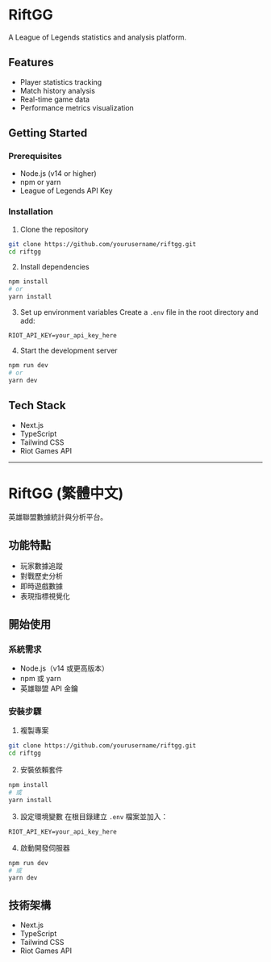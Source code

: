# RiftGG

A League of Legends statistics and analysis platform.

## Features
- Player statistics tracking
- Match history analysis
- Real-time game data
- Performance metrics visualization

## Getting Started

### Prerequisites
- Node.js (v14 or higher)
- npm or yarn
- League of Legends API Key

### Installation
1. Clone the repository
```bash
git clone https://github.com/yourusername/riftgg.git
cd riftgg
```

2. Install dependencies
```bash
npm install
# or
yarn install
```

3. Set up environment variables
Create a `.env` file in the root directory and add:
```
RIOT_API_KEY=your_api_key_here
```

4. Start the development server
```bash
npm run dev
# or
yarn dev
```

## Tech Stack
- Next.js
- TypeScript
- Tailwind CSS
- Riot Games API

---

# RiftGG (繁體中文)

英雄聯盟數據統計與分析平台。

## 功能特點
- 玩家數據追蹤
- 對戰歷史分析
- 即時遊戲數據
- 表現指標視覺化

## 開始使用

### 系統需求
- Node.js（v14 或更高版本）
- npm 或 yarn
- 英雄聯盟 API 金鑰

### 安裝步驟
1. 複製專案
```bash
git clone https://github.com/yourusername/riftgg.git
cd riftgg
```

2. 安裝依賴套件
```bash
npm install
# 或
yarn install
```

3. 設定環境變數
在根目錄建立 `.env` 檔案並加入：
```
RIOT_API_KEY=your_api_key_here
```

4. 啟動開發伺服器
```bash
npm run dev
# 或
yarn dev
```

## 技術架構
- Next.js
- TypeScript
- Tailwind CSS
- Riot Games API 